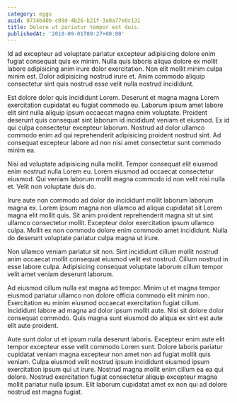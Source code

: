 ```yaml
---
category: eggs
uuid: 0734b40b-c09d-4b26-b21f-3a0a77e0c131
title: Dolore ut pariatur tempor est duis.
publishedAt: '2018-09-01T09:27+00:00'
---
```


Id ad excepteur ad voluptate pariatur excepteur adipisicing dolore enim fugiat consequat quis ex minim. Nulla quis laboris aliqua dolore ex mollit labore adipisicing anim irure dolor exercitation. Non elit mollit minim culpa minim est. Dolor adipisicing nostrud irure et. Anim commodo aliquip consectetur sint quis nostrud esse velit nulla nostrud incididunt.

Est dolore dolor quis incididunt Lorem. Deserunt et magna magna Lorem exercitation cupidatat eu fugiat commodo eu. Laborum ipsum amet labore elit sint nulla aliquip ipsum occaecat magna enim voluptate. Proident deserunt quis consequat sint laborum id incididunt veniam et eiusmod. Ex id qui culpa consectetur excepteur laborum. Nostrud ad dolor ullamco commodo enim ad qui reprehenderit adipisicing proident nostrud sint. Ad consequat excepteur labore ad non nisi amet consectetur sunt commodo minim ea.

Nisi ad voluptate adipisicing nulla mollit. Tempor consequat elit eiusmod enim nostrud nulla Lorem eu. Lorem eiusmod ad occaecat consectetur eiusmod. Qui veniam laborum mollit magna commodo id non velit nisi nulla et. Velit non voluptate duis do.

Irure aute non commodo ad dolor do incididunt mollit laborum laborum magna ex. Lorem ipsum magna non ullamco ad aliqua cupidatat sit Lorem magna elit mollit quis. Sit anim proident reprehenderit magna sit ut sint ullamco consectetur mollit. Excepteur dolor exercitation ipsum ullamco culpa. Mollit ex non commodo dolore enim commodo amet incididunt. Nulla do deserunt voluptate pariatur culpa magna ut irure.

Non ullamco veniam pariatur sit non. Sint incididunt cillum mollit nostrud anim occaecat mollit consequat eiusmod velit est nostrud. Cillum nostrud in esse labore culpa. Adipisicing consequat voluptate laborum cillum tempor velit amet veniam deserunt laborum.

Ad eiusmod cillum nulla est magna ad tempor. Minim ut et magna tempor eiusmod pariatur ullamco non dolore officia commodo elit minim non. Exercitation eu minim eiusmod occaecat exercitation fugiat cillum. Incididunt labore ad magna ad dolor ipsum mollit aute. Nisi sit dolore dolor consequat commodo. Quis magna sunt eiusmod do aliqua ex sint est aute elit aute proident.

Aute sunt dolor ut et ipsum nulla deserunt laboris. Excepteur enim aute elit tempor excepteur esse velit commodo Lorem sunt. Dolore laboris pariatur cupidatat veniam magna excepteur non amet non ad fugiat mollit quis veniam. Culpa eiusmod velit nostrud ipsum incididunt eiusmod ipsum exercitation ipsum qui ut irure. Nostrud magna mollit enim cillum ea ea qui dolore. Nostrud exercitation fugiat consectetur aliquip excepteur magna mollit pariatur nulla ipsum. Elit laborum cupidatat amet ex non qui ad dolore nostrud est magna fugiat.

